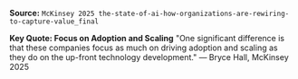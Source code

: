 **Source:** `McKinsey 2025 the-state-of-ai-how-organizations-are-rewiring-to-capture-value_final`

**Key Quote: Focus on Adoption and Scaling**
"One significant difference is that these companies focus as much on driving adoption and scaling as they do on the up-front technology development." — Bryce Hall, McKinsey 2025
